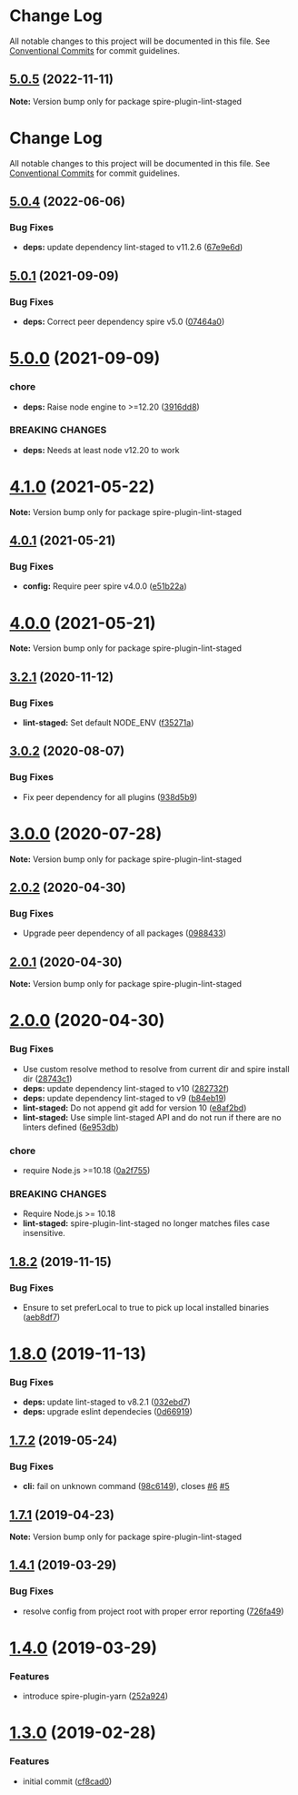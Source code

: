 # Change Log

All notable changes to this project will be documented in this file.
See [Conventional Commits](https://conventionalcommits.org) for commit guidelines.

## [5.0.5](https://github.com/researchgate/spire/compare/v5.0.4...v5.0.5) (2022-11-11)

**Note:** Version bump only for package spire-plugin-lint-staged





# Change Log

All notable changes to this project will be documented in this file. See
[Conventional Commits](https://conventionalcommits.org) for commit guidelines.

## [5.0.4](https://github.com/researchgate/spire/compare/v5.0.3...v5.0.4) (2022-06-06)

### Bug Fixes

- **deps:** update dependency lint-staged to v11.2.6
  ([67e9e6d](https://github.com/researchgate/spire/commit/67e9e6d168921e70ee999517735087ab9b75921b))

## [5.0.1](https://github.com/researchgate/spire/compare/v5.0.0...v5.0.1) (2021-09-09)

### Bug Fixes

- **deps:** Correct peer dependency spire v5.0
  ([07464a0](https://github.com/researchgate/spire/commit/07464a04c2b7c9cba1fcf7d71b9075f952eb9488))

# [5.0.0](https://github.com/researchgate/spire/compare/v4.1.2...v5.0.0) (2021-09-09)

### chore

- **deps:** Raise node engine to >=12.20
  ([3916dd8](https://github.com/researchgate/spire/commit/3916dd8de2b63020341f87ae1b814695d5632096))

### BREAKING CHANGES

- **deps:** Needs at least node v12.20 to work

# [4.1.0](https://github.com/researchgate/spire/compare/v4.0.1...v4.1.0) (2021-05-22)

**Note:** Version bump only for package spire-plugin-lint-staged

## [4.0.1](https://github.com/researchgate/spire/compare/v4.0.0...v4.0.1) (2021-05-21)

### Bug Fixes

- **config:** Require peer spire v4.0.0
  ([e51b22a](https://github.com/researchgate/spire/commit/e51b22a3c8cbefc49dc5e1760b13622918fcd264))

# [4.0.0](https://github.com/researchgate/spire/compare/v3.2.4...v4.0.0) (2021-05-21)

**Note:** Version bump only for package spire-plugin-lint-staged

## [3.2.1](https://github.com/researchgate/spire/compare/v3.2.0...v3.2.1) (2020-11-12)

### Bug Fixes

- **lint-staged:** Set default NODE_ENV
  ([f35271a](https://github.com/researchgate/spire/commit/f35271af73c62d4c3b25f00d504926fb110ffbc8))

## [3.0.2](https://github.com/researchgate/spire/compare/v3.0.1...v3.0.2) (2020-08-07)

### Bug Fixes

- Fix peer dependency for all plugins
  ([938d5b9](https://github.com/researchgate/spire/commit/938d5b925a8cb0e8d269773bece4732802ea6470))

# [3.0.0](https://github.com/researchgate/spire/compare/v2.2.1...v3.0.0) (2020-07-28)

**Note:** Version bump only for package spire-plugin-lint-staged

## [2.0.2](https://github.com/researchgate/spire/compare/v2.0.1...v2.0.2) (2020-04-30)

### Bug Fixes

- Upgrade peer dependency of all packages
  ([0988433](https://github.com/researchgate/spire/commit/09884332e1809aa3f55ad5d5d7cf00367947bd02))

## [2.0.1](https://github.com/researchgate/spire/compare/v2.0.0...v2.0.1) (2020-04-30)

**Note:** Version bump only for package spire-plugin-lint-staged

# [2.0.0](https://github.com/researchgate/spire/compare/v1.8.3...v2.0.0) (2020-04-30)

### Bug Fixes

- Use custom resolve method to resolve from current dir and spire install dir
  ([28743c1](https://github.com/researchgate/spire/commit/28743c1356a24e8a752acca129b58c92646e1631))
- **deps:** update dependency lint-staged to v10
  ([282732f](https://github.com/researchgate/spire/commit/282732f83fd5f942946930ccaf3f6a8ec5d072cd))
- **deps:** update dependency lint-staged to v9
  ([b84eb19](https://github.com/researchgate/spire/commit/b84eb19c4d9f6286d25e1a09409ab58038124d76))
- **lint-staged:** Do not append git add for version 10
  ([e8af2bd](https://github.com/researchgate/spire/commit/e8af2bdebe4300997e7a004f38fbaee5bcf22330))
- **lint-staged:** Use simple lint-staged API and do not run if there are no
  linters defined
  ([6e953db](https://github.com/researchgate/spire/commit/6e953db3ca033147da9ef79e22c00ef3d9f17415))

### chore

- require Node.js >=10.18
  ([0a2f755](https://github.com/researchgate/spire/commit/0a2f75509d0df070a9c44e427fdefdaf85d05440))

### BREAKING CHANGES

- Require Node.js >= 10.18
- **lint-staged:** spire-plugin-lint-staged no longer matches files case
  insensitive.

## [1.8.2](https://github.com/researchgate/spire/compare/v1.8.1...v1.8.2) (2019-11-15)

### Bug Fixes

- Ensure to set preferLocal to true to pick up local installed binaries
  ([aeb8df7](https://github.com/researchgate/spire/commit/aeb8df71df50a84e1c972b1eb053c99b4fdb9326))

# [1.8.0](https://github.com/researchgate/spire/compare/v1.7.3...v1.8.0) (2019-11-13)

### Bug Fixes

- **deps:** update lint-staged to v8.2.1
  ([032ebd7](https://github.com/researchgate/spire/commit/032ebd7b84a372c9161e705df1cfb7266d73841e))
- **deps:** upgrade eslint dependecies
  ([0d66919](https://github.com/researchgate/spire/commit/0d669197266d9b9318a74d9cbd27d0686eb82903))

## [1.7.2](https://github.com/researchgate/spire/compare/v1.7.1...v1.7.2) (2019-05-24)

### Bug Fixes

- **cli:** fail on unknown command
  ([98c6149](https://github.com/researchgate/spire/commit/98c6149215678a79a57b1cbfd10cbefd89569c6a)),
  closes [#6](https://github.com/researchgate/spire/issues/6)
  [#5](https://github.com/researchgate/spire/issues/5)

## [1.7.1](https://github.com/researchgate/spire/compare/v1.7.0...v1.7.1) (2019-04-23)

**Note:** Version bump only for package spire-plugin-lint-staged

## [1.4.1](https://github.com/researchgate/spire/compare/v1.4.0...v1.4.1) (2019-03-29)

### Bug Fixes

- resolve config from project root with proper error reporting
  ([726fa49](https://github.com/researchgate/spire/commit/726fa493eff2420806dd824ce673f18d8ed900c7))

# [1.4.0](https://github.com/researchgate/spire/compare/v1.3.0...v1.4.0) (2019-03-29)

### Features

- introduce spire-plugin-yarn
  ([252a924](https://github.com/researchgate/spire/commit/252a924ea7b0fbeb40b7ce72f7c589f73978445c))

# [1.3.0](https://github.com/researchgate/spire/compare/cf8cad04d7af152781f3fb5abe02254c61946dc8...v1.3.0) (2019-02-28)

### Features

- initial commit
  ([cf8cad0](https://github.com/researchgate/spire/commit/cf8cad04d7af152781f3fb5abe02254c61946dc8))

